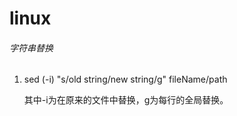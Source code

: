# linux
###### 字符串替换
 
1.	sed (-i) "s/old string/new string/g" fileName/path
	
	其中-i为在原来的文件中替换，g为每行的全局替换。
		
